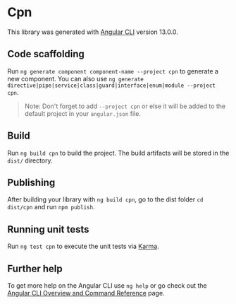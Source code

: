 # Cpn

This library was generated with [Angular CLI](https://github.com/angular/angular-cli) version 13.0.0.

## Code scaffolding

Run `ng generate component component-name --project cpn` to generate a new component. You can also use `ng generate directive|pipe|service|class|guard|interface|enum|module --project cpn`.
> Note: Don't forget to add `--project cpn` or else it will be added to the default project in your `angular.json` file. 

## Build

Run `ng build cpn` to build the project. The build artifacts will be stored in the `dist/` directory.

## Publishing

After building your library with `ng build cpn`, go to the dist folder `cd dist/cpn` and run `npm publish`.

## Running unit tests

Run `ng test cpn` to execute the unit tests via [Karma](https://karma-runner.github.io).

## Further help

To get more help on the Angular CLI use `ng help` or go check out the [Angular CLI Overview and Command Reference](https://angular.io/cli) page.
